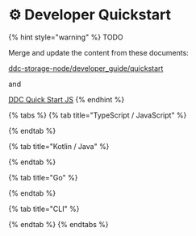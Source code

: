 # ⚙ Developer Quickstart

{% hint style="warning" %}
TODO

Merge and update the content from these documents:

[ddc-storage-node/developer\_guide/quickstart](https://cerebellum-network.github.io/ddc-storage-node/developer\_guide/quickstart)

and

[DDC Quick Start JS](https://docs.google.com/document/d/1T4HSkgUWicpnDrmb9nCYHFRaaYoR9cxfedAsvhgOaCs/edit)
{% endhint %}

{% tabs %}
{% tab title="TypeScript / JavaScript" %}

{% endtab %}

{% tab title="Kotlin / Java" %}

{% endtab %}

{% tab title="Go" %}

{% endtab %}

{% tab title="CLI" %}

{% endtab %}
{% endtabs %}
